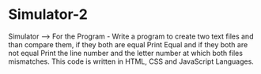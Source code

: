 # Simulator-2
Simulator --> For the Program - Write a program to create two text files and than compare them, if they both are equal Print Equal and if they both are not equal Print the line number and the letter number at which both files mismatches.
This code is written in HTML, CSS and JavaScript Languages.
